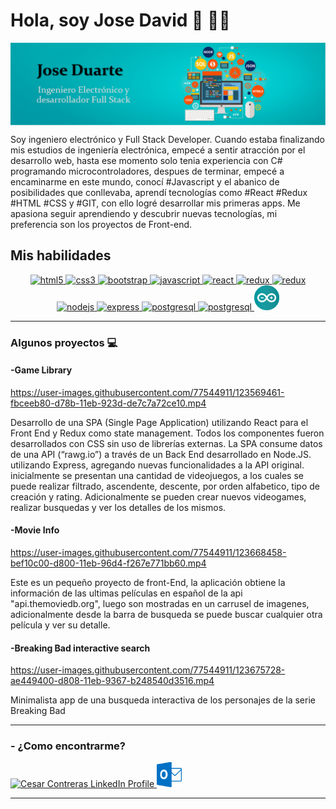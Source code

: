 # Hola, soy Jose David 👋 👨‍💻

    
   <img src="https://github.com/jdavidduart/jdavidduart/blob/main/images/banner.PNG" alt="Banner" align="center">     
<p>
Soy ingeniero electrónico y Full Stack Developer. Cuando estaba finalizando mis estudios de ingeniería electrónica, empecé a sentir atracción por el desarrollo web, hasta ese momento solo tenia experiencia con C# programando microcontroladores, despues de terminar, empecé a encaminarme en este mundo, conocí #Javascript y el abanico de posibilidades que conllevaba, aprendí tecnologías como #React #Redux #HTML #CSS y #GIT, con ello logré desarrollar mis primeras apps. Me apasiona seguir aprendiendo y descubrir nuevas tecnologías, mi preferencia son los proyectos de Front-end.

</p>

## Mis habilidades
<p width='40%' height="100%"align="center"> 
   <a href="https://www.w3.org/html/" target="_blank"> <img src="https://icongr.am/devicon/html5-original-wordmark.svg?size=40&color=currentColor" alt="html5"             width="40" height="40"/> </a>   
   <a href="https://www.w3schools.com/css/" target="_blank"> <img src="https://icongr.am/devicon/css3-original-wordmark.svg?size=40&color=currentColor" alt="css3"         width="40" height="40"/> </a>
   <a href="https://getbootstrap.com" target="_blank"> <img src="https://icongr.am/devicon/bootstrap-plain-wordmark.svg?size=40&color=currentColor" alt="bootstrap"             width="40" height="40"/> </a>    
   <a href="https://developer.mozilla.org/en-US/docs/Web/JavaScript" target="_blank">
      <img src="https://icongr.am/devicon/javascript-original.svg?size=40&color=currentColor" alt="javascript" width="40" height="40"/> </a>
   <a href="https://reactjs.org/" target="_blank"> <img src="https://icongr.am/devicon/react-original.svg?size=40&color=currentColor" alt="react"                 width="40" height="40"/> </a>
   <a href="https://vuejs.org/" target="_blank"> <img src="https://icongr.am/devicon/vuejs-original-wordmark.svg?size=40&color=2ec539" alt="redux" width="40" height="40"/> 
    </a>
    <a href="https://es.redux.js.org/" target="_blank"> <img src="https://cdn.icon-icons.com/icons2/2415/PNG/512/redux_original_logo_icon_146365.png" alt="redux" width="40" height="40"/> 
    </a>
   <a href="https://nodejs.org" target="_blank"> <img src="https://icongr.am/devicon/nodejs-original-wordmark.svg?size=40&color=currentColor" alt="nodejs" width="40" height="40"/> </a>
   <a href="https://expressjs.com" target="_blank"> <img src="https://icongr.am/devicon/express-original-wordmark.svg?size=40&color=2ec539" alt="express"  width="40" height="40"/> </a>
   <a href="https://www.postgresql.org" target="_blank"> <img src="https://icongr.am/devicon/postgresql-original-wordmark.svg?size=40&color=2ec539"  alt="postgresql" width="40" height="40"/> </a>
   <a href="https://sequelize.org" target="_blank"> <img src="https://icongr.am/devicon/sequelize-original.svg?size=40&color=2ec539" alt="postgresql" width="40"               height="40"/> </a>
   <img src="https://github.com/jdavidduart/jdavidduart/blob/main/images/arduino.png" alt="Arduino" width="40" height="40">  
 </p>

  
  
  
******
### Algunos proyectos :computer:
 
#### -Game Library

https://user-images.githubusercontent.com/77544911/123569461-fbceeb80-d78b-11eb-923d-de7c7a72ce10.mp4

<p>
Desarrollo de una SPA (Single Page Application) utilizando React para el Front End y Redux como state management. Todos los componentes fueron desarrollados con CSS sin uso de librerías externas.
La SPA consume datos de una API (“rawg.io”) a través de un Back End desarrollado en Node.JS. utilizando Express, agregando nuevas funcionalidades a la API original. inicialmente se presentan una cantidad de videojuegos, a los cuales se puede realizar filtrado, ascendente, descente, por orden alfabetico, tipo de creación y rating. Adicionalmente se pueden crear nuevos videogames, realizar busquedas y ver los detalles de los mismos.
</p>



#### -Movie Info

https://user-images.githubusercontent.com/77544911/123668458-bef10c00-d800-11eb-96d4-f267e771bb60.mp4

<p>
Este es un pequeño proyecto de front-End, la aplicación obtiene la información de las ultimas películas en español de la api "api.themoviedb.org", luego son mostradas en un carrusel de imagenes, adicionalmente desde la barra de busqueda se puede buscar cualquier otra película y ver su detalle.
</p>
    


#### -Breaking Bad interactive search

https://user-images.githubusercontent.com/77544911/123675728-ae449400-d808-11eb-9367-b248540d3516.mp4

<p>
Minimalista app de una busqueda interactiva de los personajes de la serie Breaking Bad
</p>

******
### - ¿Como encontrarme?
   <p>
      <a href="https://www.linkedin.com/in/jose-david-duarte/">
         <img src="https://www.vectorlogo.zone/logos/linkedin/linkedin-icon.svg" alt="Cesar Contreras LinkedIn Profile" height="40" width="40">
      </a>   
      <a align='right' href="mailto:jdavidduart@gmail.com">
         <img alt="Email" src="https://github.com/jdavidduart/jdavidduart/blob/main/images/Microsoft_Outlook_2013-2019_logo.svg.png?raw=true" height="40" width="40"/>
      </a>  
   </p>
   
   
  ******
